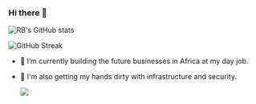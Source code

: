 ### Hi there 👋

<!--
**sauce-kode/sauce-kode** is a ✨ _special_ ✨ repository because its `README.md` (this file) appears on your GitHub profile.
-->

![RB's GitHub stats](https://github-readme-stats.vercel.app/api?username=sauce-kode&theme=cobalt)

![GitHub Streak](https://streak-stats.demolab.com?user=sauce-kode&theme=dark)

- 🔭 I’m currently building the future businesses in Africa at my day job.
- 🎯 I'm also getting my hands dirty with infrastructure and security.

  ![](https://komarev.com/ghpvc/?username=sauce-kode)

